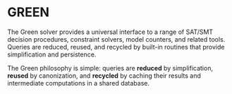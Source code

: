 # GREEN

The Green solver provides a universal interface to a range of SAT/SMT decision procedures, constraint solvers, model counters, and related tools. Queries are reduced, reused, and recycled by built-in routines that provide simplification and persistence. 

The Green philosophy is simple: queries are **reduced** by simplification, **reused** by canonization, and **recycled** by caching their results and intermediate computations in a shared database.
